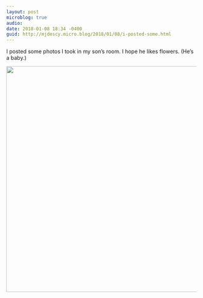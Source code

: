 ```yaml
---
layout: post
microblog: true
audio: 
date: 2018-01-08 18:34 -0400
guid: http://mjdescy.micro.blog/2018/01/08/i-posted-some.html
---
```

I posted some photos I took in my son’s room. I hope he likes flowers. (He’s a baby.)

<img src="http://mjdescy.micro.blog/uploads/2018/e7e3b446ac.jpg" width="600" height="599" />
